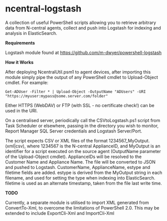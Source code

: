 ncentral-logstash
==============

A collection of useful PowerShell scripts allowing you to retrieve arbitrary data from N-central agents, collect and push into Logstash for indexing and analysis in ElasticSearch.

<b>Requirements</b>

Logstash module found at https://github.com/m-dwyer/powershell-logstash

<b>How it Works</b>

After deploying NcentralUtil.psm1 to agent devices, after importing this module simply pipe the output of any PowerShell cmdlet to Upload-Object cmdlet.  For example:

`Get-ADUser -Filter * | Upload-Object -OutputName "ADUsers" -URI "https://myuser:mypass@some.server.com/folder"`

Either HTTPS (WebDAV) or FTP (with SSL - no certificate check!) can be used in the URI.

On a centralised server, periodically call the CSVtoLogstash.ps1 script from Task Scheduler or elsewhere, passing in the directory you wish to monitor, Report Manager SQL Server credentials and Logstash Server/Port.

The script expects CSV or XML files of the format 1234567_MyOutput.(xml|csv), where 1234567 is the N-central ApplianceID, and MyOutput is an identifier for a script executed on the source agent (OutputName parameter of the Upload-Object cmdlet).  ApplianceIDs will be resolved to the Customer Name and Appliance Name.  The file will be converted to JSON and pushed to Logstash.  CustomerName, ApplianceName, estype and filetime fields are added.  estype is derived from the MyOutput string in each filename, and used for setting the type when indexing into ElasticSearch.  filetime is used as an alternate timestamp, taken from the file last write time.

<b>TODO</b>

Currently, a separate module is utilised to import XML generated from ConvertTo-Xml, to overcome the limitations of PowerShell 2.0.  This may be extended to include ExportCli-Xml and ImportCli-Xml
